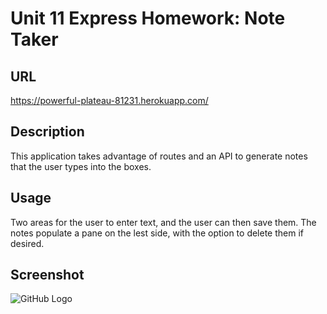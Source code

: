 # Unit 11 Express Homework: Note Taker

## URL
https://powerful-plateau-81231.herokuapp.com/

## Description
This application takes advantage of routes and an API to generate notes that the user types into the boxes. 


## Usage
Two areas for the user to enter text, and the user can then save them. The notes populate a pane on the lest side, with the option to delete them if desired. 

## Screenshot

![GitHub Logo](\assets\Note.PNG)
